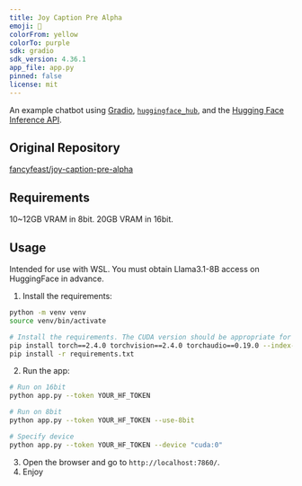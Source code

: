 ```yaml
---
title: Joy Caption Pre Alpha
emoji: 💬
colorFrom: yellow
colorTo: purple
sdk: gradio
sdk_version: 4.36.1
app_file: app.py
pinned: false
license: mit
---
```


An example chatbot using [Gradio](https://gradio.app), [`huggingface_hub`](https://huggingface.co/docs/huggingface_hub/v0.22.2/en/index), and the [Hugging Face Inference API](https://huggingface.co/docs/api-inference/index).

## Original Repository

[fancyfeast/joy-caption-pre-alpha](https://huggingface.co/spaces/fancyfeast/joy-caption-pre-alpha)

## Requirements

10~12GB VRAM in 8bit.
20GB VRAM in 16bit.

## Usage

Intended for use with WSL.
You must obtain Llama3.1-8B access on HuggingFace in advance.

1. Install the requirements:

```sh
python -m venv venv
source venv/bin/activate

# Install the requirements. The CUDA version should be appropriate for your environment.
pip install torch==2.4.0 torchvision==2.4.0 torchaudio==0.19.0 --index-url https://download.pytorch.org/whl/cu121
pip install -r requirements.txt
```

2. Run the app:

```sh
# Run on 16bit
python app.py --token YOUR_HF_TOKEN

# Run on 8bit
python app.py --token YOUR_HF_TOKEN --use-8bit

# Specify device
python app.py --token YOUR_HF_TOKEN --device "cuda:0"
```

3. Open the browser and go to `http://localhost:7860/`.
4. Enjoy
